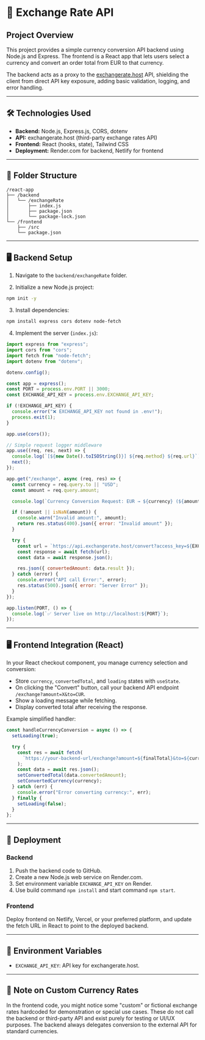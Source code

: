 # 💱 Exchange Rate API

## Project Overview

This project provides a simple currency conversion API backend using Node.js and Express.
The frontend is a React app that lets users select a currency and convert an order total from EUR to that currency.

The backend acts as a proxy to the [exchangerate.host](https://exchangerate.host) API, shielding the client from direct API key exposure, adding basic validation, logging, and error handling.

---

## 🛠️ Technologies Used

- **Backend:** Node.js, Express.js, CORS, dotenv
- **API:** exchangerate.host (third-party exchange rates API)
- **Frontend:** React (hooks, state), Tailwind CSS
- **Deployment:** Render.com for backend, Netlify for frontend

---

## 📁 Folder Structure

```
/react-app
├── /backend
│   └── /exchangeRate
│       ├── index.js
│       ├── package.json
│       └── package-lock.json
└── /frontend
    ├── /src
    └── package.json
```

---

## 🖥️ Backend Setup

1. Navigate to the `backend/exchangeRate` folder.

2. Initialize a new Node.js project:

```bash
npm init -y
```

3. Install dependencies:

```bash
npm install express cors dotenv node-fetch
```

4. Implement the server (`index.js`):

```js
import express from "express";
import cors from "cors";
import fetch from "node-fetch";
import dotenv from "dotenv";

dotenv.config();

const app = express();
const PORT = process.env.PORT || 3000;
const EXCHANGE_API_KEY = process.env.EXCHANGE_API_KEY;

if (!EXCHANGE_API_KEY) {
  console.error("❌ EXCHANGE_API_KEY not found in .env!");
  process.exit(1);
}

app.use(cors());

// Simple request logger middleware
app.use((req, res, next) => {
  console.log(`[${new Date().toISOString()}] ${req.method} ${req.url}`);
  next();
});

app.get("/exchange", async (req, res) => {
  const currency = req.query.to || "USD";
  const amount = req.query.amount;

  console.log(`Currency Conversion Request: EUR → ${currency} (${amount})`);

  if (!amount || isNaN(amount)) {
    console.warn("Invalid amount:", amount);
    return res.status(400).json({ error: "Invalid amount" });
  }

  try {
    const url = `https://api.exchangerate.host/convert?access_key=${EXCHANGE_API_KEY}&from=EUR&to=${currency}&amount=${amount}`;
    const response = await fetch(url);
    const data = await response.json();

    res.json({ convertedAmount: data.result });
  } catch (error) {
    console.error("API call Error:", error);
    res.status(500).json({ error: "Server Error" });
  }
});

app.listen(PORT, () => {
  console.log(`✅ Server live on http://localhost:${PORT}`);
});
```

---

## 🖥️ Frontend Integration (React)

In your React checkout component, you manage currency selection and conversion:

- Store `currency`, `convertedTotal`, and `loading` states with `useState`.
- On clicking the "Convert" button, call your backend API endpoint `/exchange?amount=X&to=CUR`.
- Show a loading message while fetching.
- Display converted total after receiving the response.

Example simplified handler:

```js
const handleCurrencyConversion = async () => {
  setLoading(true);

  try {
    const res = await fetch(
      `https://your-backend-url/exchange?amount=${finalTotal}&to=${currency}`
    );
    const data = await res.json();
    setConvertedTotal(data.convertedAmount);
    setConvertedCurrency(currency);
  } catch (err) {
    console.error("Error converting currency:", err);
  } finally {
    setLoading(false);
  }
};
```

---

## 🚀 Deployment

### Backend

1. Push the backend code to GitHub.
2. Create a new Node.js web service on Render.com.
3. Set environment variable `EXCHANGE_API_KEY` on Render.
4. Use build command `npm install` and start command `npm start`.

### Frontend

Deploy frontend on Netlify, Vercel, or your preferred platform, and update the fetch URL in React to point to the deployed backend.

---

## 🔐 Environment Variables

- `EXCHANGE_API_KEY`: API key for exchangerate.host.

---

## 📝 Note on Custom Currency Rates

In the frontend code, you might notice some "custom" or fictional exchange rates hardcoded for demonstration or special use cases. These do not call the backend or third-party API and exist purely for testing or UI/UX purposes. The backend always delegates conversion to the external API for standard currencies.
